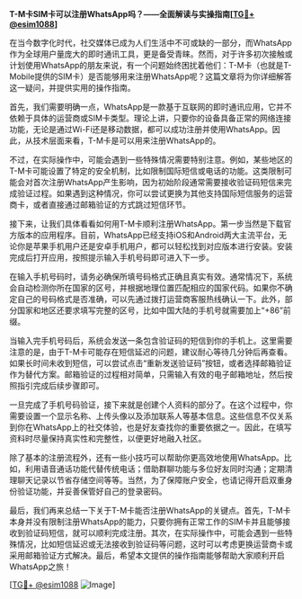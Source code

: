 **T-M卡SIM卡可以注册WhatsApp吗？——全面解读与实操指南[[TG💪+ @esim1088](https://t.me/s/esim1088)]**

在当今数字化时代，社交媒体已成为人们生活中不可或缺的一部分，而WhatsApp作为全球用户量庞大的即时通讯工具，更是备受青睐。然而，对于许多初次接触或计划使用WhatsApp的朋友来说，有一个问题始终困扰着他们：T-M卡（也就是T-Mobile提供的SIM卡）是否能够用来注册WhatsApp呢？这篇文章将为你详细解答这一疑问，并提供实用的操作指南。

首先，我们需要明确一点，WhatsApp是一款基于互联网的即时通讯应用，它并不依赖于具体的运营商或SIM卡类型。理论上讲，只要你的设备具备正常的网络连接功能，无论是通过Wi-Fi还是移动数据，都可以成功注册并使用WhatsApp。因此，从技术层面来看，T-M卡是可以用来注册WhatsApp的。

不过，在实际操作中，可能会遇到一些特殊情况需要特别注意。例如，某些地区的T-M卡可能设置了特定的安全机制，比如限制国际短信或电话的功能。这类限制可能会对首次注册WhatsApp产生影响，因为初始阶段通常需要接收验证码短信来完成验证过程。如果遇到这种情况，你可以尝试更换为其他支持国际短信服务的运营商卡，或者直接通过邮箱验证的方式跳过短信环节。

接下来，让我们具体看看如何用T-M卡顺利注册WhatsApp。第一步当然是下载官方版本的应用程序。目前，WhatsApp已经支持iOS和Android两大主流平台，无论你是苹果手机用户还是安卓手机用户，都可以轻松找到对应版本进行安装。安装完成后打开应用，按照提示输入手机号码即可进入下一步。

在输入手机号码时，请务必确保所填号码格式正确且真实有效。通常情况下，系统会自动检测你所在国家的区号，并根据地理位置匹配相应的国家代码。如果你不确定自己的号码格式是否准确，可以先通过拨打运营商客服热线确认一下。此外，部分国家和地区还要求填写完整的区号，比如中国大陆的手机号就需要加上“+86”前缀。

当输入完手机号码后，系统会发送一条包含验证码的短信到你的手机上。这里需要注意的是，由于T-M卡可能存在短信延迟的问题，建议耐心等待几分钟后再查看。如果长时间未收到短信，可以尝试点击“重新发送验证码”按钮，或者选择邮箱验证作为替代方案。邮箱验证的过程相对简单，只需输入有效的电子邮箱地址，然后按照指引完成后续步骤即可。

一旦完成了手机号码验证，接下来就是创建个人资料的部分了。在这个过程中，你需要设置一个显示名称、上传头像以及添加联系人等基本信息。这些信息不仅关系到你在WhatsApp上的社交体验，也是好友查找你的重要依据之一。因此，在填写资料时尽量保持真实性和完整性，以便更好地融入社区。

除了基本的注册流程外，还有一些小技巧可以帮助你更高效地使用WhatsApp。比如，利用语音通话功能代替传统电话；借助群聊功能与多位好友同时沟通；定期清理聊天记录以节省存储空间等等。当然，为了保障账户安全，也请记得开启双重身份验证功能，并妥善保管好自己的登录密码。

最后，我们再来总结一下关于T-M卡能否注册WhatsApp的关键点。首先，T-M卡本身并没有限制注册WhatsApp的能力，只要你拥有正常工作的SIM卡并且能够接收到验证码短信，就可以顺利完成注册。其次，在实际操作中，可能会遇到一些特殊情况，比如短信延迟或无法接收到验证码等问题，这时可以考虑更换运营商卡或采用邮箱验证方式解决。最后，希望本文提供的操作指南能够帮助大家顺利开启WhatsApp之旅！

[[TG💪+ @esim1088](https://t.me/s/esim1088) ![Image](https://i.postimg.cc/4NQfJmqS/Snipaste-2025-05-13-00-14-12.png)]